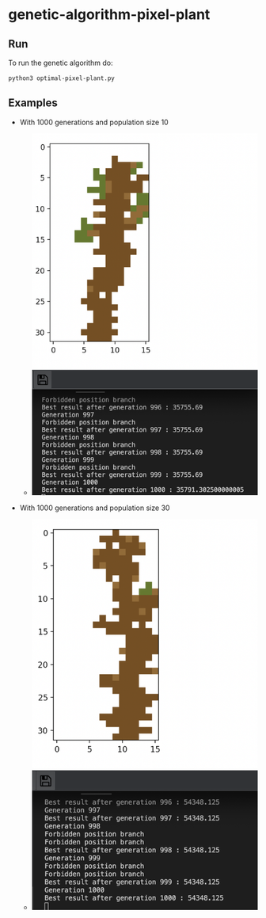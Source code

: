 # genetic-algorithm-pixel-plant

## Run

To run the genetic algorithm do:
```sh
python3 optimal-pixel-plant.py
```

## Examples

* With 1000 generations and population size 10
  * ![](images/gen1000-pop10.png)

* With 1000 generations and population size 30
  * ![](images/gen1000-pop30.png)

